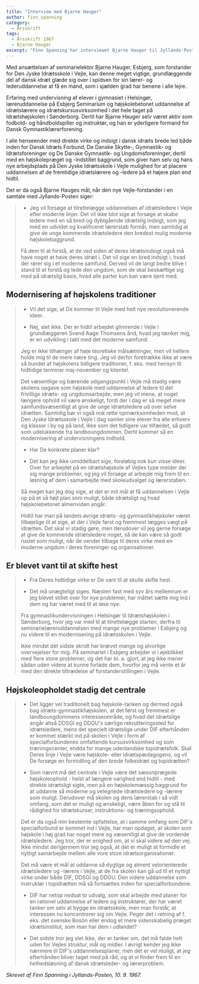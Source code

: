 ```yaml
---
title: "Interview med Bjarne Hauger"
author: finn_spanning
category:
  - Årsskrift
tags:
  - Årsskrift 1967
  - Bjarne Hauger
excerpt: "Finn Spanning har interviewet Bjarne Hauger til Jyllands-Posten."
---
```


Med ansættelsen af seminarielektor Bjarne Hauger, Esbjerg, som forstander for Den Jyske Idrætsskole i Vejle, kan denne meget vigtige, grundlæggende del af dansk idræt glæde sig over i spidsen for sin lærer- og lederuddannelse at få en mand, som i sjælden grad har benene i alle lejre.

Erfaring med undervisning af elever i gymnasiet i Helsingør, læreruddannelse på Esbjerg Seminarium og højskolebetonet uddannelse af idrætslærere og idrætskursusvirksomhed i det hele taget på Idrætshøjskolen i Sønderborg. Dertil har Bjarne Hauger selv været aktiv som fodbold- og håndboldspiller og instruktør, og han er yderligere formand for Dansk Gymnastiklærerforening.

I alle henseender med direkte virke og indsigt i dansk idræts brede led både inden for Dansk Idræts Forbund, De Danske Skytte-, Gymnastik- og Idrætsforeninger og De Danske Gymnastik- og Ungdomsforeninger, dertil med en højskolepræget og -indstillet baggrund, som giver ham selv og hans nye arbejdsplads på Den Jyske Idrætsskole i Vejle mulighed for at placere uddannelsen af de fremtidige idrætslærere og -ledere på et højere plan end hidtil.

Det er da også Bjarne Hauges mål, når den nye Vejle-forstander i en samtale med Jyllands-Posten siger:

> - Jeg vil forsøge at tilrettelægge uddannelsen af idrætsledere i Vejle efter moderne linjer. Det vil ikke blot sige at forsøge at skabe ledere med en så bred og dybtgående idrætslig indsigt, som jeg med en udvidet og kvalificeret lærerstab formår, men samtidig at give de unge kommende idrætsledere den bredest mulig moderne højskolebaggrund.
>
> Få dem til at forstå, at de ved siden af deres idrætsindsigt også må have noget at have deres idræt i. Det vil sige en bred indsigt i, hvad der rører sig i et moderne samfund. Derved vil de langt bedre blive i stand til at forstå og lede den ungdom, som de skal beskæftige sig med på idrætslig basis, hvad alle parter kun kan være tjent med.

## Modernisering af højskolens traditioner

> - Vil det sige, at De kommer til Vejle med helt nye revolutionerende ideer.
>
> - Nej, slet ikke. Der er hidtil arbejdet glimrende i Vejle i grundlæggeren Svend Aage Thomsens ånd, hvad jeg tænker mig, er en udvikling i takt med det moderne samfund.
>
> Jeg er ikke tilhænger af høje teoretiske målsætninger, men vil hellere holde mig til de mere nære ting. Jeg vil derfor foretrække ikke at være så bundet af højskolens tidligere traditioner, f. eks. med hensyn til hidtidige terminer maj-november og klientel.
>
> Det væsentlige og bærende udgangspunkt i Vejle må stadig være skolens opgave som højskole med uddannelse af ledere til det frivillige idræts- og ungdomsarbejde, men jeg vil mene, at noget længere ophold vil være ønskeligt, fordi der i dag er så meget mere samfundsvæsentligt at give de unge idrætsledere ud over selve idrætten. Samtidig bør vi også nok rette opmærksomheden mod, at Den Jyske Idrætsskole i Vejle i dag samler sine elever fra alle erhverv og klasser i by og på land, ikke som det tidligere var tilfældet, så godt som udelukkende fra landboungdommen. Dertil kommer så en modernisering af undervisningens indhold.
>
> - Har De konkrete planer klar?
> 
> - Det kan jeg ikke umiddelbart sige, foreløbig nok kun visse ideer. Over for arbejdet på en idrætshøjskole af Vejles type melder der sig mange problemer, og jeg vil forsøge at arbejde mig frem til en løsning af dem i samarbejde med skoleudvalget og lærerstaben.
>
> Så meget kan jeg dog sige, at det er mit mål at få uddannelsen i Vejle op på et så højt plan som muligt, både idrætsligt og hvad højskolebetonet almenviden angår.
> 
> Hidtil har man på landets øvrige idræts- og gymnastikhøjskoler været tilbøjelige til at sige, at der i Vejle først og fremmest lægges vægt på idrætten. Det skal vi stadig gøre, men derudover vil jeg gerne forsøge at give de kommende idrætsledere noget, så de kan være så godt rustet som muligt, når de vender tilbage til deres virke med en moderne ungdom i deres foreninger og organisationer.

## Er blevet vant til at skifte hest

> - Fra Deres hidtidige virke er De vant til at skulle skifte hest.
> 
> - Det må unægteligt siges. Næsten fast med syv års mellemrum er jeg blevet stillet over for nye problemer, har måttet sætte mig ind i dem og har været med til at løse nye.
>
> Fra gymnastikundervisningen i Helsingør til Idrætshøjskolen i Sønderborg, hvor jeg var med til at tilrettelægge starten, derfra til seminarielæreruddannelsen med mange nye problemer i Esbjerg og nu videre til en modernisering på idrætsskolen i Vejle.
>
> Ikke mindst det sidste skridt har krævet mange og alvorlige overvejelser for mig. På seminariet i Esbjerg arbejder vi i øjeblikket med flere store problemer, og det har bl. a. gjort, at jeg ikke mener sådan uden videre at kunne forlade dem, hvorfor jeg må vente et år med den direkte tiltrædelse af forstanderstillingen i Vejle.

## Højskoleopholdet stadig det centrale

> - Det ligger vel traditionelt bag højskole-tanken og dermed også bag idræts-gymnastikhøjskolen, at det først og fremmest er landboungdommens interesseområde, og hvad det idrætslige angår altså DDSGI og DDGU's særlige rekrutteringssted for idrætsledere, mens det specielt idrætslige under DIF efterhånden er kommet stærkt ind på skolen i Vejle i form af specialforbundenes omfattende kursusvirksomhed og som træningscenter, endda for mange udenlandske topidrætsfolk. Skal Deres linje i Vejle være højskole- eller idrætspædagogens, og vil De forsøge en formidling af den brede folkeidræt og topidrætten?
>
> - Som nævnt må det centrale i Vejle være det sæsonprægede højskoleophold - helst af længere varighed end hidtil - med direkte idrætsligt sigte, men på en højskolemæssig baggrund for at uddanne så moderne og velegnede idrætsledere og -lærere som muligt. Derudover må skolen og dens lærerstab i så vidt omfang, som det er muligt og ønskeligt, være åben for og stå til rådighed for idrætskurser, instruktions- og træningsophold.
>
> Det er da også min bestemte opfattelse, at i samme omfang som DIF's specialforbund er kommet ind i Vejle, har man opdaget, at skolen som højskole i høj grad har noget mere og væsentligt at give de vordende idrætsledere. Jeg tror, der er enighed om, at vi skal videre ad den vej. Ikke mindst derigennem tror jeg også, at det er muligt at formidle et nyttigt samarbejde mellem alle vore store idrætsorganisationer.
>
> Det må være et mål at uddanne så dygtige og alment velorienterede idrætsledere og -lærere i Vejle, at de fra skolen kan gå ud til et nyttigt virke under både DIF, DDSGI og DDGU. Den videre uddannelse som instruktør i topidrætten må så fortsættes inden for specialforbundene.
>
> - DIF har netop nedsat to udvalg, som skal arbejde med planer for en rationel uddannelse af ledere og instruktører, der har været tanker om selv at bygge en idrætsskole, men man forstår, at interessen nu koncentrerer sig om Vejle. Peger det i retning af f. eks. det svenske Bosön eller endog et mere videnskabelig præget idrætsinstitut, som man har dem i udlandet?
>
> - Det sidste tror jeg slet ikke, der er tanker om, det må falde helt uden for Vejles struktur, mål og midler. I øvrigt kender jeg ikke nærmere til DIF's uddannelsesplaner, men det er vel muligt, at jeg efterhånden bliver taget med på råd, og at vi finder frem til en helhedsløsning af dansk idrætsleder- og lærerproblem.

_Skrevet af Finn Spanning i Jyllands-Posten, 10. 9. 1967._

